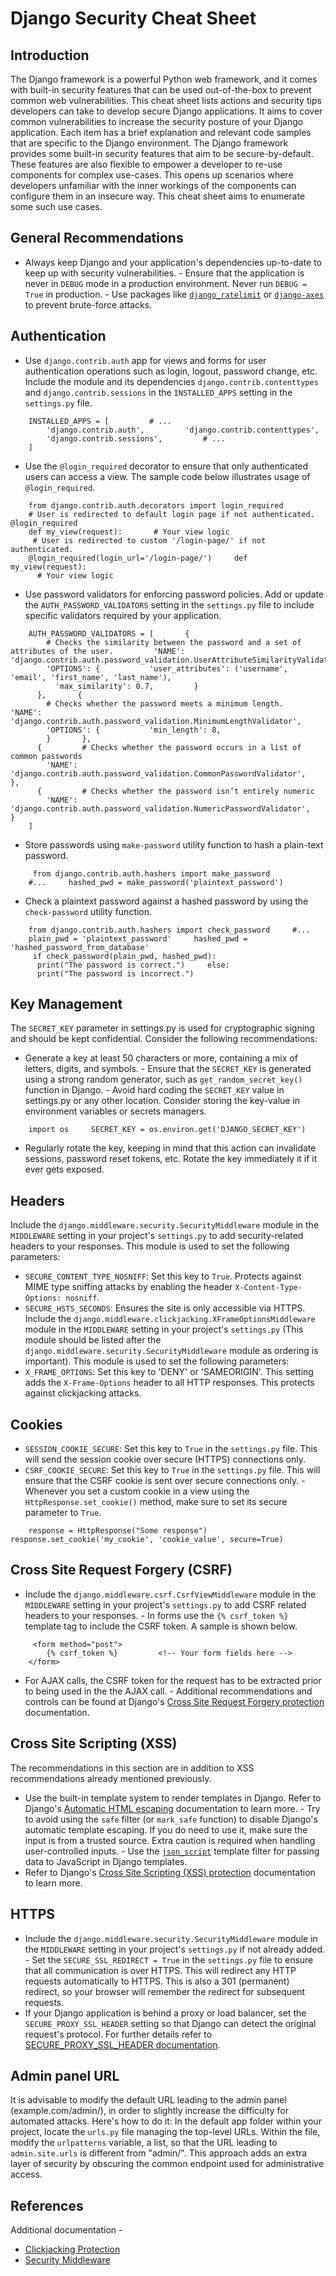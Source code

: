# Django Security Cheat Sheet 
## Introduction 
The Django framework is a powerful Python web framework, and it comes with built-in security features that can be used out-of-the-box to
prevent common web vulnerabilities. This cheat sheet lists actions and security tips developers can take to develop secure Django applications.
It aims to cover common vulnerabilities to increase the security posture of your Django application. Each item has a brief explanation and
relevant code samples that are specific to the Django environment. 
The Django framework provides some built-in security features that aim to be secure-by-default. These features are also flexible to empower a
developer to re-use components for complex use-cases. This opens up scenarios where developers unfamiliar with the inner workings of the
components can configure them in an insecure way. This cheat sheet aims to enumerate some such use cases.
 ## General Recommendations
 -   Always keep Django and your application\'s dependencies up-to-date
    to keep up with security vulnerabilities. -   Ensure that the application is never in `DEBUG` mode in a production
    environment. Never run `DEBUG = True` in production. -   Use packages like
    [`django_ratelimit`](https://django-ratelimit.readthedocs.io/en/stable/)     or
    [`django-axes`](https://django-axes.readthedocs.io/en/latest/index.md)     to prevent brute-force attacks.
 ## Authentication
 -   Use `django.contrib.auth` app for views and forms for user
    authentication operations such as login, logout, password change,     etc. Include the module and its dependencies
    `django.contrib.contenttypes` and `django.contrib.sessions` in the     `INSTALLED_APPS` setting in the `settings.py` file.
 
```
    INSTALLED_APPS = [         # ...
        'django.contrib.auth',         'django.contrib.contenttypes',
        'django.contrib.sessions',         # ...
    ] 
```
 -   Use the `@login_required` decorator to ensure that only
    authenticated users can access a view. The sample code below     illustrates usage of `@login_required`.
 
```
    from django.contrib.auth.decorators import login_required 
    # User is redirected to default login page if not authenticated.     @login_required
    def my_view(request):       # Your view logic
     # User is redirected to custom '/login-page/' if not authenticated.
    @login_required(login_url='/login-page/')     def my_view(request):
      # Your view logic 
```
 -   Use password validators for enforcing password policies. Add or
    update the `AUTH_PASSWORD_VALIDATORS` setting in the `settings.py`     file to include specific validators required by your application.
 
```
    AUTH_PASSWORD_VALIDATORS = [       {
        # Checks the similarity between the password and a set of attributes of the user.         'NAME': 'django.contrib.auth.password_validation.UserAttributeSimilarityValidator',
        'OPTIONS': {           'user_attributes': ('username', 'email', 'first_name', 'last_name'),
          'max_similarity': 0.7,         }
      },       {
        # Checks whether the password meets a minimum length.         'NAME': 'django.contrib.auth.password_validation.MinimumLengthValidator',
        'OPTIONS': {           'min_length': 8,
        }       },
      {         # Checks whether the password occurs in a list of common passwords
        'NAME': 'django.contrib.auth.password_validation.CommonPasswordValidator',       },
      {         # Checks whether the password isn’t entirely numeric
        'NAME': 'django.contrib.auth.password_validation.NumericPasswordValidator',       }
    ] 
```
 -   Store passwords using `make-password` utility function to hash a
    plain-text password. 
```
     from django.contrib.auth.hashers import make_password
    #...     hashed_pwd = make_password('plaintext_password')
```
 
-   Check a plaintext password against a hashed password by using the     `check-password` utility function.
 
```
    from django.contrib.auth.hashers import check_password     #...
    plain_pwd = 'plaintext_password'     hashed_pwd = 'hashed_password_from_database'
     if check_password(plain_pwd, hashed_pwd):
      print("The password is correct.")     else:
      print("The password is incorrect.") 
```
 ## Key Management
 The `SECRET_KEY` parameter in settings.py is used for cryptographic
signing and should be kept confidential. Consider the following recommendations:
 -   Generate a key at least 50 characters or more, containing a mix of
    letters, digits, and symbols. -   Ensure that the `SECRET_KEY` is generated using a strong random
    generator, such as `get_random_secret_key()` function in Django. -   Avoid hard coding the `SECRET_KEY` value in settings.py or any other
    location. Consider storing the key-value in environment variables or     secrets managers.
 
```
    import os     SECRET_KEY = os.environ.get('DJANGO_SECRET_KEY')
```
 
-   Regularly rotate the key, keeping in mind that this action can     invalidate sessions, password reset tokens, etc. Rotate the key
    immediately it if it ever gets exposed. 
## Headers 
Include the `django.middleware.security.SecurityMiddleware` module in the `MIDDLEWARE` setting in your project\'s `settings.py` to add
security-related headers to your responses. This module is used to set the following parameters:
 -   `SECURE_CONTENT_TYPE_NOSNIFF`: Set this key to `True`. Protects
    against MIME type sniffing attacks by enabling the header     `X-Content-Type-Options: nosniff`.
-   `SECURE_HSTS_SECONDS`: Ensures the site is only accessible via     HTTPS.
 Include the `django.middleware.clickjacking.XFrameOptionsMiddleware`
module in the `MIDDLEWARE` setting in your project\'s `settings.py` (This module should be listed after the
`django.middleware.security.SecurityMiddleware` module as ordering is important). This module is used to set the following parameters:
 -   `X_FRAME_OPTIONS`: Set this key to \'DENY\' or \'SAMEORIGIN\'. This
    setting adds the `X-Frame-Options` header to all HTTP responses.     This protects against clickjacking attacks.
 ## Cookies
 -   `SESSION_COOKIE_SECURE`: Set this key to `True` in the `settings.py`
    file. This will send the session cookie over secure (HTTPS)     connections only.
-   `CSRF_COOKIE_SECURE`: Set this key to `True` in the `settings.py`     file. This will ensure that the CSRF cookie is sent over secure
    connections only. -   Whenever you set a custom cookie in a view using the
    `HttpResponse.set_cookie()` method, make sure to set its secure     parameter to `True`.
 
```
    response = HttpResponse("Some response")     response.set_cookie('my_cookie', 'cookie_value', secure=True)
```
 
## Cross Site Request Forgery (CSRF) 
-   Include the `django.middleware.csrf.CsrfViewMiddleware` module in     the `MIDDLEWARE` setting in your project\'s `settings.py` to add
    CSRF related headers to your responses. -   In forms use the `{% csrf_token %}` template tag to include the CSRF
    token. A sample is shown below. 
```
     <form method="post">
        {% csrf_token %}         <!-- Your form fields here -->
    </form> 
```
 -   For AJAX calls, the CSRF token for the request has to be extracted
    prior to being used in the the AJAX call. -   Additional recommendations and controls can be found at Django\'s
    [Cross Site Request Forgery     protection](https://docs.djangoproject.com/en/5.2/ref/csrf/)
    documentation. 
## Cross Site Scripting (XSS) 
The recommendations in this section are in addition to XSS recommendations already mentioned previously.
 -   Use the built-in template system to render templates in Django.
    Refer to Django\'s [Automatic HTML     escaping](https://docs.djangoproject.com/en/5.2/ref/templates/language/#automatic-html-escaping)
    documentation to learn more. -   Try to avoid using the `safe` filter (or `mark_safe` function) to
    disable Django\'s automatic template escaping. If you do need to use     it, make sure the input is from a trusted source. Extra caution is
    required when handling user-controlled inputs. -   Use the
    [`json_script`](https://docs.djangoproject.com/en/5.2/ref/templates/builtins/#json-script)     template filter for passing data to JavaScript in Django templates.
-   Refer to Django\'s [Cross Site Scripting (XSS)     protection](https://docs.djangoproject.com/en/5.2/topics/security/#cross-site-scripting-xss-protection)
    documentation to learn more. 
## HTTPS 
-   Include the `django.middleware.security.SecurityMiddleware` module     in the `MIDDLEWARE` setting in your project\'s `settings.py` if not
    already added. -   Set the `SECURE_SSL_REDIRECT = True` in the `settings.py` file to
    ensure that all communication is over HTTPS. This will redirect any     HTTP requests automatically to HTTPS. This is also a 301 (permanent)
    redirect, so your browser will remember the redirect for subsequent     requests.
-   If your Django application is behind a proxy or load balancer, set     the `SECURE_PROXY_SSL_HEADER` setting so that Django can detect the
    original request\'s protocol. For further details refer to     [SECURE_PROXY_SSL_HEADER
    documentation](https://docs.djangoproject.com/en/5.2/ref/settings/#secure-proxy-ssl-header). 
## Admin panel URL 
It is advisable to modify the default URL leading to the admin panel (example.com/admin/), in order to slightly increase the difficulty for
automated attacks. Here's how to do it: 
In the default app folder within your project, locate the `urls.py` file managing the top-level URLs. Within the file, modify the `urlpatterns`
variable, a list, so that the URL leading to `admin.site.urls` is different from \"admin/\". This approach adds an extra layer of security
by obscuring the common endpoint used for administrative access. 
## References 
Additional documentation - 
-   [Clickjacking     Protection](https://docs.djangoproject.com/en/5.2/topics/security/#clickjacking-protection)
-   [Security     Middleware](https://docs.djangoproject.com/en/5.2/ref/middleware/#module-django.middleware.security)
